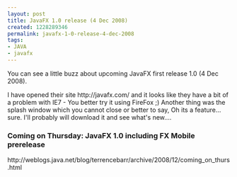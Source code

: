 ```yaml
---
layout: post
title: JavaFX 1.0 release (4 Dec 2008)
created: 1228289346
permalink: javafx-1-0-release-4-dec-2008
tags:
- JAVA
- javafx
---
```

<p>You can see a little buzz about upcoming JavaFX first release 1.0 (4 Dec 2008).</p><p>I have opened their site http://javafx.com/ and it looks like they have a bit of a problem with IE7 - You better try it using FireFox ;) Another thing was the splash window which you cannot close or better to say, Oh its a feature... sure. I'll probably will download it and see what's new....</p><h3>Coming on Thursday: JavaFX 1.0 including FX Mobile prerelease</h3><p>http://weblogs.java.net/blog/terrencebarr/archive/2008/12/coming_on_thurs.html</p>
